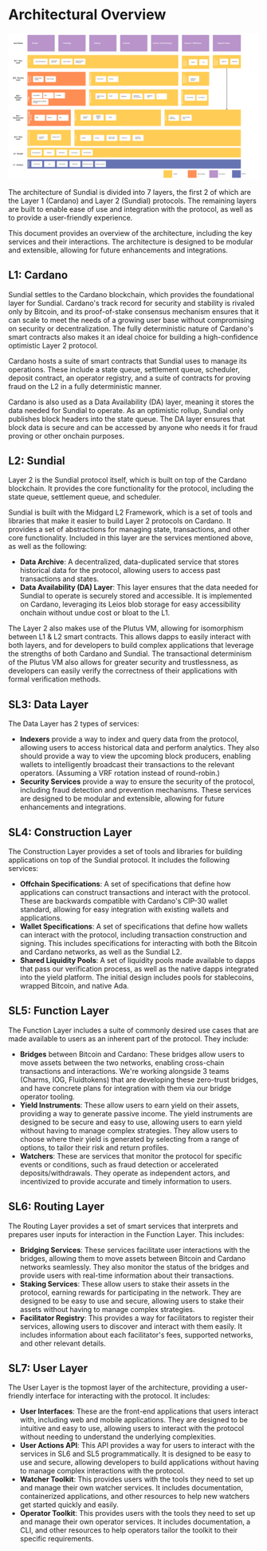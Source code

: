 # Architectural Overview

![User Flows & Services](services.png)

The architecture of Sundial is divided into 7 layers, the first 2 of which are the Layer 1 (Cardano) and Layer 2 (Sundial) protocols. The remaining layers are built to enable ease of use and integration with the protocol, as well as to provide a user-friendly experience.

This document provides an overview of the architecture, including the key services and their interactions. The architecture is designed to be modular and extensible, allowing for future enhancements and integrations.

## L1: Cardano

Sundial settles to the Cardano blockchain, which provides the foundational layer for Sundial. Cardano's track record for security and stability is rivaled only by Bitcoin, and its proof-of-stake consensus mechanism ensures that it can scale to meet the needs of a growing user base without compromising on security or decentralization. The fully deterministic nature of Cardano's smart contracts also makes it an ideal choice for building a high-confidence optimistic Layer 2 protocol.

Cardano hosts a suite of smart contracts that Sundial uses to manage its operations. These include a state queue, settlement queue, scheduler, deposit contract, an operator registry, and a suite of contracts for proving fraud on the L2 in a fully deterministic manner.

Cardano is also used as a Data Availability (DA) layer, meaning it stores the data needed for Sundial to operate. As an optimistic rollup, Sundial only publishes block headers into the state queue. The DA layer ensures that block data is secure and can be accessed by anyone who needs it for fraud proving or other onchain purposes.

## L2: Sundial

Layer 2 is the Sundial protocol itself, which is built on top of the Cardano blockchain. It provides the core functionality for the protocol, including the state queue, settlement queue, and scheduler.

Sundial is built with the Midgard L2 Framework, which is a set of tools and libraries that make it easier to build Layer 2 protocols on Cardano. It provides a set of abstractions for managing state, transactions, and other core functionality. Included in this layer are the services mentioned above, as well as the following:

- **Data Archive**: A decentralized, data-duplicated service that stores historical data for the protocol, allowing users to access past transactions and states.
- **Data Availability (DA) Layer**: This layer ensures that the data needed for Sundial to operate is securely stored and accessible. It is implemented on Cardano, leveraging its Leios blob storage for easy accessibility onchain without undue cost or bloat to the L1.

The Layer 2 also makes use of the Plutus VM, allowing for isomorphism between L1 & L2 smart contracts. This allows dapps to easily interact with both layers, and for developers to build complex applications that leverage the strengths of both Cardano and Sundial. The transactional determinism of the Plutus VM also allows for greater security and trustlessness, as developers can easily verify the correctness of their applications with formal verification methods.

## SL3: Data Layer

The Data Layer has 2 types of services:

- **Indexers** provide a way to index and query data from the protocol, allowing users to access historical data and perform analytics. They also should provide a way to view the upcoming block producers, enabling wallets to intelligently broadcast their transactions to the relevant operators. (Assuming a VRF rotation instead of round-robin.)
- **Security Services** provide a way to ensure the security of the protocol, including fraud detection and prevention mechanisms. These services are designed to be modular and extensible, allowing for future enhancements and integrations.

## SL4: Construction Layer

The Construction Layer provides a set of tools and libraries for building applications on top of the Sundial protocol. It includes the following services:

- **Offchain Specifications**: A set of specifications that define how applications can construct transactions and interact with the protocol. These are backwards compatible with Cardano's CIP-30 wallet standard, allowing for easy integration with existing wallets and applications.
- **Wallet Specifications**: A set of specifications that define how wallets can interact with the protocol, including transaction construction and signing. This includes specifications for interacting with both the Bitcoin and Cardano networks, as well as the Sundial L2.
- **Shared Liquidity Pools**: A set of liquidity pools made available to dapps that pass our verification process, as well as the native dapps integrated into the yield platform. The initial design includes pools for stablecoins, wrapped Bitcoin, and native Ada.

## SL5: Function Layer

The Function Layer includes a suite of commonly desired use cases that are made available to users as an inherent part of the protocol. They include:

- **Bridges** between Bitcoin and Cardano: These bridges allow users to move assets between the two networks, enabling cross-chain transactions and interactions. We're working alongside 3 teams (Charms, IOG, Fluidtokens) that are developing these zero-trust bridges, and have concrete plans for integration with them via our bridge operator tooling.
- **Yield Instruments**: These allow users to earn yield on their assets, providing a way to generate passive income. The yield instruments are designed to be secure and easy to use, allowing users to earn yield without having to manage complex strategies. They allow users to choose where their yield is generated by selecting from a range of options, to tailor their risk and return profiles.
- **Watchers**: These are services that monitor the protocol for specific events or conditions, such as fraud detection or accelerated deposits/withdrawals. They operate as independent actors, and incentivized to provide accurate and timely information to users.

## SL6: Routing Layer

The Routing Layer provides a set of smart services that interprets and prepares user inputs for interaction in the Function Layer. This includes:

- **Bridging Services**: These services facilitate user interactions with the bridges, allowing them to move assets between Bitcoin and Cardano networks seamlessly. They also monitor the status of the bridges and provide users with real-time information about their transactions.
- **Staking Services**: These allow users to stake their assets in the protocol, earning rewards for participating in the network. They are designed to be easy to use and secure, allowing users to stake their assets without having to manage complex strategies.
- **Facilitator Registry**: This provides a way for facilitators to register their services, allowing users to discover and interact with them easily. It includes information about each facilitator's fees, supported networks, and other relevant details.

## SL7: User Layer

The User Layer is the topmost layer of the architecture, providing a user-friendly interface for interacting with the protocol. It includes:

- **User Interfaces**: These are the front-end applications that users interact with, including web and mobile applications. They are designed to be intuitive and easy to use, allowing users to interact with the protocol without needing to understand the underlying complexities.
- **User Actions API**: This API provides a way for users to interact with the services in SL6 and SL5 programmatically. It is designed to be easy to use and secure, allowing developers to build applications without having to manage complex interactions with the protocol.
- **Watcher Toolkit**: This provides users with the tools they need to set up and manage their own watcher services. It includes documentation, containerized applications, and other resources to help new watchers get started quickly and easily.
- **Operator Toolkit**: This provides users with the tools they need to set up and manage their own operator services. It includes documentation, a CLI, and other resources to help operators tailor the toolkit to their specific requirements.
